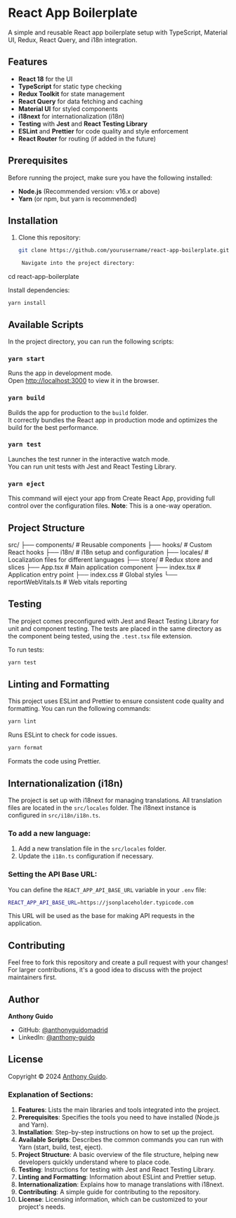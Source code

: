 # React App Boilerplate

A simple and reusable React app boilerplate setup with TypeScript, Material UI, Redux, React Query, and i18n integration.

## Features

- **React 18** for the UI
- **TypeScript** for static type checking
- **Redux Toolkit** for state management
- **React Query** for data fetching and caching
- **Material UI** for styled components
- **i18next** for internationalization (i18n)
- **Testing** with **Jest** and **React Testing Library**
- **ESLint** and **Prettier** for code quality and style enforcement
- **React Router** for routing (if added in the future)

## Prerequisites

Before running the project, make sure you have the following installed:

- **Node.js** (Recommended version: v16.x or above)
- **Yarn** (or npm, but yarn is recommended)

## Installation

1. Clone this repository:

   ```bash
   git clone https://github.com/yourusername/react-app-boilerplate.git

    Navigate into the project directory:
   ```

cd react-app-boilerplate

Install dependencies:

    yarn install

## Available Scripts

In the project directory, you can run the following scripts:

### `yarn start`

Runs the app in development mode.<br>
Open [http://localhost:3000](http://localhost:3000) to view it in the browser.

### `yarn build`

Builds the app for production to the `build` folder.<br>
It correctly bundles the React app in production mode and optimizes the build for the best performance.

### `yarn test`

Launches the test runner in the interactive watch mode.<br>
You can run unit tests with Jest and React Testing Library.

### `yarn eject`

This command will eject your app from Create React App, providing full control over the configuration files.
**Note**: This is a one-way operation.

## Project Structure

src/
├── components/ # Reusable components
├── hooks/ # Custom React hooks
├── i18n/ # i18n setup and configuration
├── locales/ # Localization files for different languages
├── store/ # Redux store and slices
├── App.tsx # Main application component
├── index.tsx # Application entry point
├── index.css # Global styles
└── reportWebVitals.ts # Web vitals reporting

## Testing

The project comes preconfigured with Jest and React Testing Library for unit and component testing. The tests are placed in the same directory as the component being tested, using the `.test.tsx` file extension.

To run tests:

```bash
yarn test
```

## Linting and Formatting

This project uses ESLint and Prettier to ensure consistent code quality and formatting. You can run the following commands:

```bash
yarn lint
```

Runs ESLint to check for code issues.

```bash
yarn format
```

Formats the code using Prettier.

## Internationalization (i18n)

The project is set up with i18next for managing translations. All translation files are located in the `src/locales` folder. The i18next instance is configured in `src/i18n/i18n.ts`.

### To add a new language:

1. Add a new translation file in the `src/locales` folder.
2. Update the `i18n.ts` configuration if necessary.

### Setting the API Base URL:

You can define the `REACT_APP_API_BASE_URL` variable in your `.env` file:

```bash
REACT_APP_API_BASE_URL=https://jsonplaceholder.typicode.com
```

This URL will be used as the base for making API requests in the application.

## Contributing

Feel free to fork this repository and create a pull request with your changes! For larger contributions, it's a good idea to discuss with the project maintainers first.

## Author

**Anthony Guido**

- GitHub: [@anthonyguidomadrid](https://github.com/anthonyguidomadrid/)
- LinkedIn: [@anthony-guido](https://www.linkedin.com/in/anthony-guido/)

## License

Copyright © 2024 [Anthony Guido](https://github.com/anthonyguidomadrid/).

### Explanation of Sections:

1. **Features**: Lists the main libraries and tools integrated into the project.
2. **Prerequisites**: Specifies the tools you need to have installed (Node.js and Yarn).
3. **Installation**: Step-by-step instructions on how to set up the project.
4. **Available Scripts**: Describes the common commands you can run with Yarn (start, build, test, eject).
5. **Project Structure**: A basic overview of the file structure, helping new developers quickly understand where to place code.
6. **Testing**: Instructions for testing with Jest and React Testing Library.
7. **Linting and Formatting**: Information about ESLint and Prettier setup.
8. **Internationalization**: Explains how to manage translations with i18next.
9. **Contributing**: A simple guide for contributing to the repository.
10. **License**: Licensing information, which can be customized to your project's needs.

